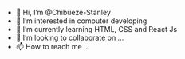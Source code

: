 - 👋 Hi, I’m @Chibueze-Stanley
- 👀 I’m interested in computer developing
- 🌱 I’m currently learning HTML, CSS and React Js
- 💞️ I’m looking to collaborate on ...
- 📫 How to reach me ...

<!--
Chibueze-Stanley/Chibueze-Stanley is a ✨ special ✨ repository because its `README.md` (this file) appears on your GitHub profile.
You can click the Preview link to take a look at your changes.
--->
